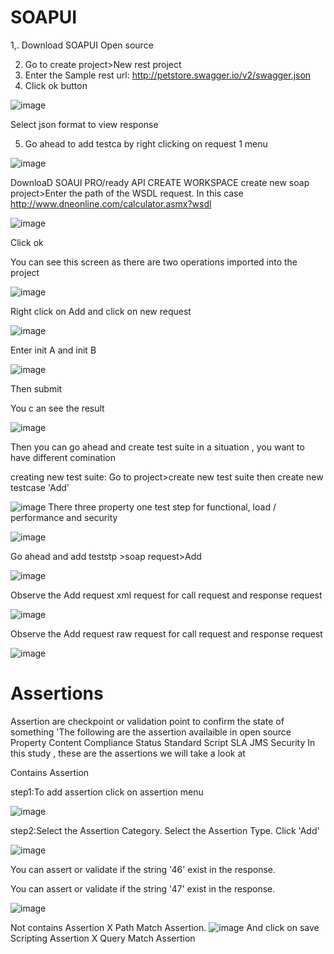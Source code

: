 # SOAPUI
1,. Download SOAPUI Open source

2. Go to create project>New rest project 
3. Enter the Sample rest url: http://petstore.swagger.io/v2/swagger.json
4. Click ok button

![image](https://user-images.githubusercontent.com/43099966/109734295-110e8180-7bc1-11eb-9fd2-b0362c8994f1.png)

Select json format to view response

5. Go ahead to add testca by right clicking on request 1 menu

![image](https://user-images.githubusercontent.com/43099966/109734619-95f99b00-7bc1-11eb-9ec5-d2edebbab675.png)



DownloaD SOAUI PRO/ready API
CREATE WORKSPACE
create new soap project>Enter the path of the WSDL request. In this case http://www.dneonline.com/calculator.asmx?wsdl

![image](https://user-images.githubusercontent.com/43099966/109778788-856b1400-7c05-11eb-95c6-2b530577cbbf.png)

Click ok

You can see this screen as there are two operations imported into the project

![image](https://user-images.githubusercontent.com/43099966/109779062-daa72580-7c05-11eb-8161-61364135350d.png)

Right click on Add and click on new request

![image](https://user-images.githubusercontent.com/43099966/109779242-0aeec400-7c06-11eb-8021-6b699bbaf854.png)

Enter init A and init B

![image](https://user-images.githubusercontent.com/43099966/109779595-63be5c80-7c06-11eb-99a9-43ea7cc1bd9b.png)

Then submit

You c an see the result

![image](https://user-images.githubusercontent.com/43099966/109779854-ab44e880-7c06-11eb-907b-0200372389d0.png)


Then you can go ahead and create test suite in a situation , you want to have different comination

creating new test suite: Go to project>create new test suite
then create new testcase 'Add'

![image](https://user-images.githubusercontent.com/43099966/109780906-b8aea280-7c07-11eb-84f8-a989208784f4.png)
There three property one  test step for functional, load / performance and security

![image](https://user-images.githubusercontent.com/43099966/109781061-e1369c80-7c07-11eb-950d-0291f84561c5.png)

Go ahead and add teststp >soap request>Add

![image](https://user-images.githubusercontent.com/43099966/109781987-af720580-7c08-11eb-87b0-516ee0133229.png)

Observe the Add request xml request for call request and response request

![image](https://user-images.githubusercontent.com/43099966/109782471-3aeb9680-7c09-11eb-83ff-d86347eea7b0.png)

Observe the Add request raw request for call request and response request

![image](https://user-images.githubusercontent.com/43099966/109782800-93229880-7c09-11eb-960a-542f72d66b5a.png)

# Assertions

Assertion are checkpoint or validation point to confirm the state of something
'The following are the assertion availaible in open source
Property Content
Compliance Status Standard
Script
SLA
JMS
Security
 In this study , these are the assertions we will take a look at
 
 Contains Assertion
 
 step1:To add assertion click on assertion menu 
 
 ![image](https://user-images.githubusercontent.com/43099966/109783834-b6017c80-7c0a-11eb-9482-28b33a10559d.png)
 
 step2:Select the Assertion Category.
Select the Assertion Type.
Click 'Add'

![image](https://user-images.githubusercontent.com/43099966/109784270-30ca9780-7c0b-11eb-9828-891ac2ec5115.png)

You can assert or  validate if the string '46' exist in the response.

You can assert or  validate if the string '47' exist in the response.

![image](https://user-images.githubusercontent.com/43099966/109784833-c49c6380-7c0b-11eb-8577-007a51642713.png)


Not contains Assertion
X Path Match Assertion.
![image](https://user-images.githubusercontent.com/43099966/109797358-a6d5fb00-7c19-11eb-9eb4-83a17ff98dce.png)
And click on save
Scripting Assertion
X Query Match Assertion







